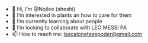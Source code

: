 - 👋 Hi, I’m @Noilee (sheshi)
- 👀 I’m interested in plants an how to care for them 
- 🌱 I’m currently learning about people 
- 💞️ I’m looking to collaborate with LEO MESSI PA
- 📫 How to reach me:  lascalonetaespoder@gmail.com 

<!---
Noilee/Noilee is a ✨ special ✨ repository because its `README.md` (this file) appears on your GitHub profile.
You can click the Preview link to take a look at your changes.
--->
